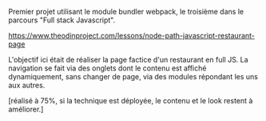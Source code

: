 Premier projet utilisant le module bundler webpack, le troisième dans le parcours "Full stack Javascript".

https://www.theodinproject.com/lessons/node-path-javascript-restaurant-page

L'objectif ici était de réaliser la page factice d'un restaurant en full JS. La navigation se fait via des onglets dont le contenu est affiché dynamiquement, sans changer de page, via des modules répondant les uns aux autres.

[réalisé à 75%, si la technique est déployée, le contenu et le look restent à améliorer.]
